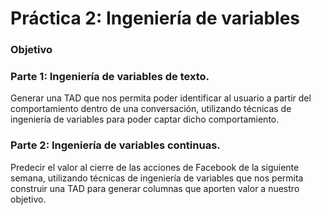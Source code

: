 # Práctica 2: Ingeniería de variables
### Objetivo

### Parte 1:  Ingeniería de variables de texto.

Generar una TAD que nos permita poder identificar al usuario a partir del comportamiento dentro de una conversación, utilizando técnicas de ingeniería de variables para poder captar dicho comportamiento.

### Parte 2: Ingeniería de variables continuas.

Predecir el valor al cierre de las acciones de Facebook de la siguiente semana, utilizando técnicas de ingeniería de variables que nos permita construir una TAD para generar columnas que aporten valor a nuestro objetivo.
